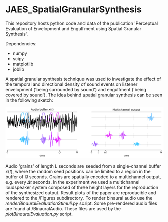 # JAES_SpatialGranularSynthesis
This repository hosts python code and data of the publication 'Perceptual Evaluation of Envelopment and Engulfment using Spatial Granular Synthesis'.

Dependencies:
* numpy
* scipy
* matplotlib
* joblib

A spatial granular synthesis technique was used to investigate the effect of the temporal and directional density of sound events on listener envelopment ('being surrounded by sound') and engulfment ('being covered by sound'). The idea behind spatial granular synthesis can be seen in the following sketch:

<img src="/Figures/SGS/SGS_sketch.PNG" alt="drawing" width="800"/>

Audio 'grains' of length $L$ seconds are seeded from a single-channel buffer $x(t)$, where the random seed positions can be limited to a region in the buffer of $Q$ seconds. Grains are spatially encoded to a multichannel output, e.g. every $\Delta t$ seconds. In the experiment we used a multichannel loudspeaker system composed of three height layers for the reproduction of the synthesized output. Result plots of the paper are reproducible and rendered to the /Figures subdirectory. To render binaural audio use the *renderBinauralEvaluationStimuli.py* script. Some pre-rendered audio files are found at /BinauralAudio. These files are used by the *plotBinauralEvaluation.py* script.
